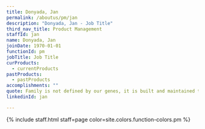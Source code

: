 ```yaml
---
title: Donyada, Jan
permalink: /aboutus/pm/jan
description: "Donyada, Jan - Job Title"
third_nav_title: Product Management
staffId: jan
name: Donyada, Jan
joinDate: 1970-01-01
functionId: pm
jobTitle: Job Title
curProducts:
  - currentProducts
pastProducts:
  - pastProducts
accomplishments: ""
quote: Family is not defined by our genes, it is built and maintained through love.
linkedinId: jan

---
```


{% include staff.html staff=page color=site.colors.function-colors.pm %}
